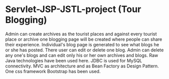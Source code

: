 # Servlet-JSP-JSTL-project (Tour Blogging)
Admin can create archives as the tourist places and against every tourist place or archive one blogging page will be created where people can share their experience.
Individual's blog page is generated to see what blogs he or she has posted. There user can edit or delete one blog.
Admin can delete any one's blogs and can edit only his or her own archives and blogs.
Raw Java technologies have been used here.
JDBC is used for MySQL connectivity.
MVC as architecture and as Bean Factory as Design Pattern.
One css framework Bootstrap has been used.
